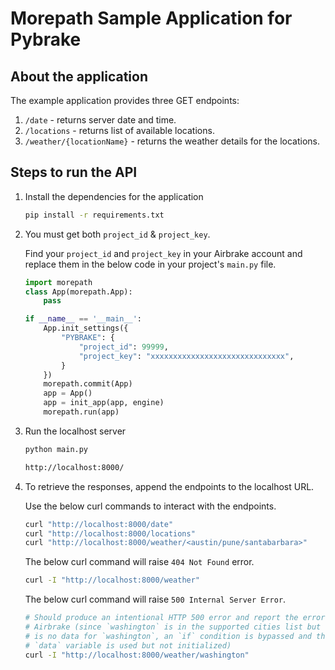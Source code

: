 # Morepath Sample Application for Pybrake

## About the application

The example application provides three GET endpoints:

1. `/date` - returns server date and time.
2. `/locations` - returns list of available locations.
3. `/weather/{locationName}` - returns the weather details for the locations.

## Steps to run the API

1. Install the dependencies for the application

    ```bash
    pip install -r requirements.txt
    ```

2. You must get both `project_id` & `project_key`.

   Find your `project_id` and `project_key` in your Airbrake account and
   replace them in the below code in your project's `main.py` file.

    ```python
    import morepath
    class App(morepath.App):
        pass
   
    if __name__ == '__main__':
        App.init_settings({
            "PYBRAKE": {
                "project_id": 99999,
                "project_key": "xxxxxxxxxxxxxxxxxxxxxxxxxxxxxx",
            }
        })
        morepath.commit(App)
        app = App()
        app = init_app(app, engine)
        morepath.run(app)
    ```

3. Run the localhost server

    ```bash
    python main.py
    ```

    ```bash
    http://localhost:8000/
    ```

4. To retrieve the responses, append the endpoints to the localhost URL.

   Use the below curl commands to interact with the endpoints.

    ```bash
    curl "http://localhost:8000/date"
    curl "http://localhost:8000/locations"
    curl "http://localhost:8000/weather/<austin/pune/santabarbara>"
    ```

   The below curl command will raise `404 Not Found` error.

    ```bash
    curl -I "http://localhost:8000/weather"
    ```

   The below curl command will raise `500 Internal Server Error`.

    ```bash
    # Should produce an intentional HTTP 500 error and report the error to
    # Airbrake (since `washington` is in the supported cities list but there 
    # is no data for `washington`, an `if` condition is bypassed and the 
    # `data` variable is used but not initialized)
    curl -I "http://localhost:8000/weather/washington"
    ```
